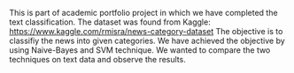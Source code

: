 This is part of academic portfolio project in which we have completed the text classification.
The dataset was found from Kaggle: https://www.kaggle.com/rmisra/news-category-dataset
The objective is to classifiy the news into given categories. We have achieved the objective by using Naive-Bayes and SVM technique.
We wanted to compare the two techniques on text data and observe the results.
